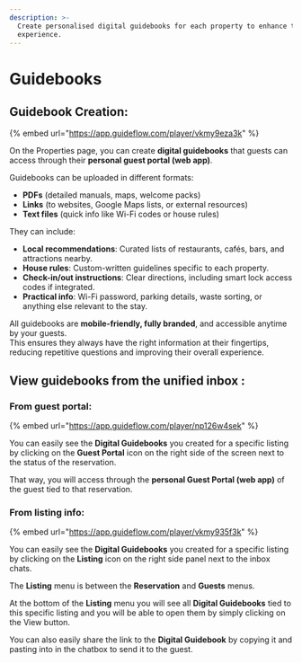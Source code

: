 ```yaml
---
description: >-
  Create personalised digital guidebooks for each property to enhance the guest
  experience.
---
```


# Guidebooks

## Guidebook Creation:

{% embed url="https://app.guideflow.com/player/vkmy9eza3k" %}

On the Properties page, you can create **digital guidebooks** that guests can access through their **personal guest portal (web app)**.

Guidebooks can be uploaded in different formats:

* **PDFs** (detailed manuals, maps, welcome packs)
* **Links** (to websites, Google Maps lists, or external resources)
* **Text files** (quick info like Wi-Fi codes or house rules)

They can include:

* **Local recommendations**: Curated lists of restaurants, cafés, bars, and attractions nearby.
* **House rules**: Custom-written guidelines specific to each property.
* **Check-in/out instructions**: Clear directions, including smart lock access codes if integrated.
* **Practical info**: Wi-Fi password, parking details, waste sorting, or anything else relevant to the stay.

All guidebooks are **mobile-friendly, fully branded**, and accessible anytime by your guests.\
This ensures they always have the right information at their fingertips, reducing repetitive questions and improving their overall experience.

## View guidebooks from the unified inbox :

### From guest portal:

{% embed url="https://app.guideflow.com/player/np126w4sek" %}

You can easily see the **Digital Guidebooks** you created for a specific listing by clicking on the **Guest Portal** icon on the right side of the screen next to the status of the reservation.&#x20;

That way, you will access through the **personal Guest Portal (web app)** of the guest tied to that reservation.

### From listing info:

{% embed url="https://app.guideflow.com/player/vkmy935f3k" %}

You can easily see the **Digital Guidebooks** you created for a specific listing by clicking on the **Listing** icon on the right side panel next to the inbox chats.&#x20;

The **Listing** menu is between the **Reservation** and **Guests** menus.&#x20;

At the bottom of the **Listing** menu you will see all **Digital Guidebooks** tied to this specific listing and you will be able to open them by simply clicking on the View button.&#x20;

You can also easily share the link to the **Digital Guidebook** by copying it and pasting into in the chatbox to send it to the guest.
